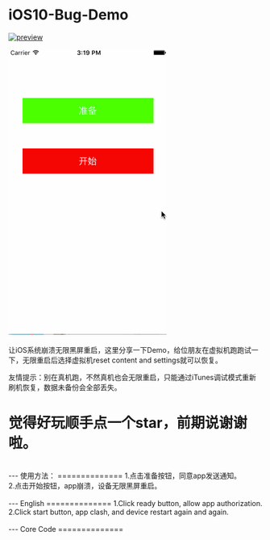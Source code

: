 iOS10-Bug-Demo
==============
[![preview](https://travis-ci.org/Joker-388/MessageImageCategory.svg?branch=master)](http://www.sixstr.me)&nbsp;<br><br>
[![preview](https://github.com/Joker-388/iOS10-Bug-Demo/blob/master/Preview/crash1.gif)](http://www.sixstr.me)&nbsp;
<br><br>
让iOS系统崩溃无限黑屏重启，这里分享一下Demo，给位朋友在虚拟机跑跑试一下，无限重启后选择虚拟机reset content and settings就可以恢复。

友情提示：别在真机跑，不然真机也会无限重启，只能通过iTunes调试模式重新刷机恢复，数据未备份会全部丢失。

觉得好玩顺手点一个star，前期说谢谢啦。
==============

<br/>
---
使用方法：
==============
1.点击准备按钮，同意app发送通知。<br>
2.点击开始按钮，app崩溃，设备无限黑屏重启。<br>

<br/>
---
English
==============
1.Click ready button, allow app authorization.<br>
2.Click start button, app clash, and device restart again and again.<br>
<br/>
---
Core Code
==============

